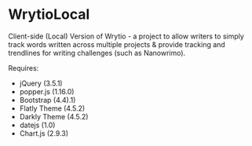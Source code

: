 # WrytioLocal
Client-side (Local) Version of Wrytio - a project to allow writers to simply track words written across multiple projects & provide tracking and trendlines for writing challenges (such as Nanowrimo).

Requires:
- jQuery (3.5.1)
- popper.js (1.16.0)
- Bootstrap (4.4).1)
- Flatly Theme (4.5.2)
- Darkly Theme (4.5.2)
- datejs (1.0)
- Chart.js (2.9.3)
